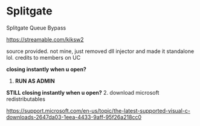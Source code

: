 # Splitgate
Splitgate Queue Bypass

https://streamable.com/kiksw2

source provided. not mine, just removed dll injector and made it standalone lol. credits to members on UC

**closing instantly when u open?**
1. **RUN AS ADMIN**

**STILL closing instantly when u open?**
2. download microsoft redistributables

https://support.microsoft.com/en-us/topic/the-latest-supported-visual-c-downloads-2647da03-1eea-4433-9aff-95f26a218cc0

